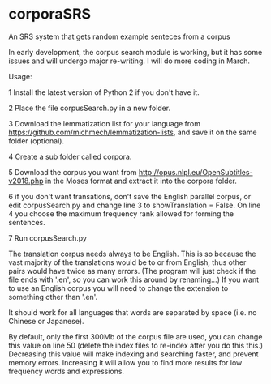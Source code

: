 # corporaSRS
An SRS system that gets random example senteces from a corpus

In early development, the corpus search module is working, but it has some issues and will undergo major re-writing.
I will do more coding in March.


Usage:

1 Install the latest version of Python 2 if you don't have it.

2 Place the file corpusSearch.py in a new folder.

3 Download the lemmatization list for your language from https://github.com/michmech/lemmatization-lists, and save it on the same folder (optional).

4 Create a sub folder called corpora.

5 Download the corpus you want from http://opus.nlpl.eu/OpenSubtitles-v2018.php in the Moses format and extract it into the corpora folder.

6 if you don't want transations, don't save the English parallel corpus, or edit corpusSearch.py and change line 3 to showTranslation = False. On line 4 you choose the maximum frequency rank allowed for forming the sentences.

7 Run corpusSearch.py

The translation corpus needs always to be English. This is so because the vast majority of the translations would be to or from English, thus other pairs would have twice as many errors. (The program will just check if the file ends with '.en', so you can work this around by renaming...) If you want to use an English corpus you will need to change the extension to something other than '.en'.

It should work for all languages that words are separated by space (i.e. no Chinese or Japanese). 

By default, only the first 300Mb of the corpus file are used, you can change this value on line 50 (delete the index files to re-index after you do this this.) Decreasing this value will make indexing and searching faster, and prevent memory errors. Increasing it will allow you to find more results for low frequency words and expressions.
